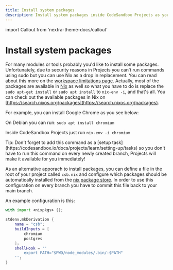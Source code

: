 ```yaml
---
title: Install system packages
description: Install system packages inside CodeSandbox Projects as you're used to do on linux or mac
---
```


import Callout from 'nextra-theme-docs/callout'

# Install system packages

For many modules or tools probably you'd like to install some packages. Unfortunately, due to security reasons in Projects you can’t run commands using sudo but you can use Nix as a drop in replacement. You can read about this more on the [workspace limitations page](https://codesandbox.io/docs/projects/learn/setting-up/limitations). 
Actually, most of the packages are available in [Nix](https://nixos.org/) as well so what you have to do is replace the `sudo apt-get install` or `sudo apt install` to `nix-env -i`, and that's all. You can check out the available packages in Nix on [https://search.nixos.org/packages](https://search.nixos.org/packages).


For example, you can install Google Chrome as you see below:

On Debian you can run: `sudo apt install chromium`

Inside CodeSandbox Projects just run `nix-env -i chromium`

<Callout>
Tip: Don't forget to add this command as a [setup task](https://codesandbox.io/docs/projects/learn/setting-up/tasks) so you don't have to run this command on every newly created branch, Projects will make it available for you immediately!
</Callout>

As an alternative apporach to install packages, you can define a file in the root of your project called `csb.nix` and configure which packages should be automatically installed from the [nix package store](https://search.nixos.org/packages). In order to use this configuration on every branch you have to commit this file back to your main branch.

An example configuration is this:

```nix
with import <nixpkgs> {};

stdenv.mkDerivation {
    name = "csb";
    buildInputs = [
        chromium
        postgres
    ];
    shellHook = ''
        export PATH="$PWD/node_modules/.bin/:$PATH"
    '';
}
```





